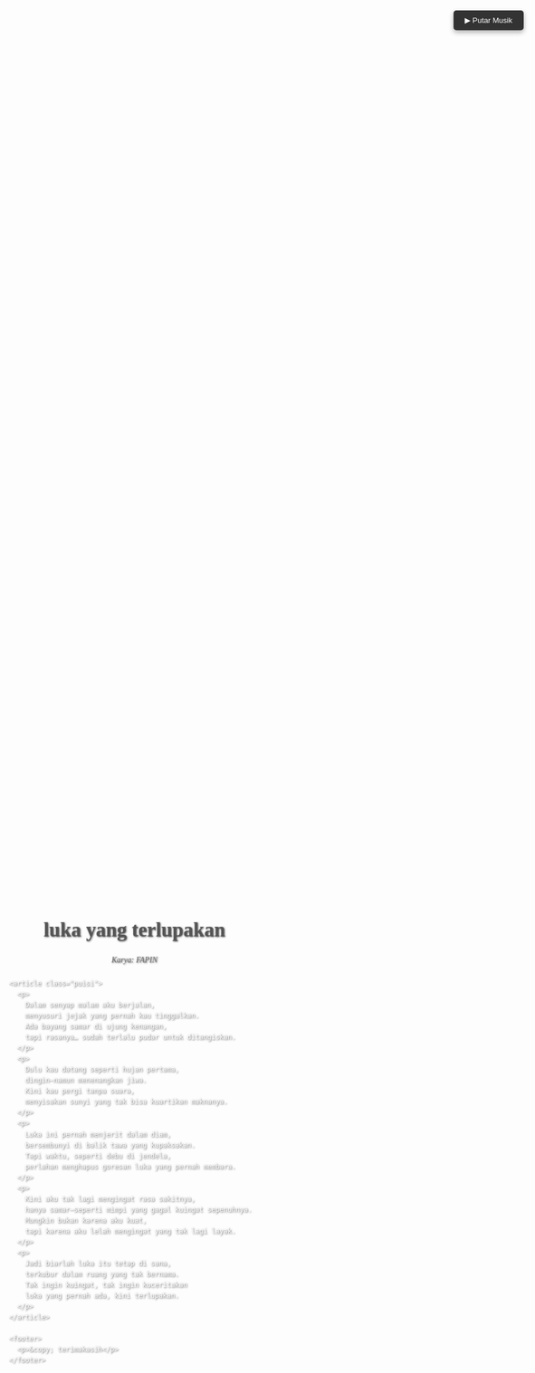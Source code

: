 <!DOCTYPE html>
<html lang="id">
<head>
  <meta charset="UTF-8" />
  <meta name="viewport" content="width=device-width, initial-scale=1.0" />
  <title>Puisi Indah</title>
  <link rel="stylesheet" href="style.css" />
  <link rel="preconnect" href="https://fonts.googleapis.com" />
  <link rel="preconnect" href="https://fonts.gstatic.com" crossorigin />
  <link href="https://fonts.googleapis.com/css2?family=Playfair+Display:ital,wght@0,400..900;1,400..900&display=swap" rel="stylesheet" />
  <style>
    body {
      font-family: 'Playfair Display', serif;
      background-image: url("1.jpg");
      background-size: cover;
      background-repeat: no-repeat;
      color: #fff;
      text-shadow: 1px 1px 3px rgba(0, 0, 0, 0.7);
      line-height: 1.6;
      margin: 0;
      padding: 0;
      display: flex;
      justify-content: center;
      align-items: center;
      min-height: 100vh;
    }

    .container {
      width: 80%;
      max-width: 800px;
      margin: 20px;
      background-color: rgba(255, 255, 255, 0.8);
      color: #333;
      padding: 30px;
      border-radius: 10px;
      box-shadow: 0 0 10px rgba(0, 0, 0, 0.2);
      animation: fadeIn 1s ease-in-out;
    }

    header {
      text-align: center;
      margin-bottom: 20px;
    }

    header h1 {
      font-size: 2.5em;
      color: #555;
      margin-bottom: 5px;
    }

    header .author {
      font-style: italic;
      color: #777;
    }

    article {
      font-size: 1.1em;
      text-align: justify;
      margin-bottom: 30px;
    }

    article p {
      margin-bottom: 10px;
      text-indent: 2em;
    }

    footer {
      text-align: center;
      font-size: 0.9em;
      color: #888;
      padding-top: 20px;
      border-top: 1px solid #eee;
    }

    .puisi p {
      white-space: pre-line;
      margin-bottom: 1.5em;
      text-indent: 2em;
      line-height: 1.7;
    }

    @keyframes fadeIn {
      from {
        opacity: 0;
        transform: translateY(-20px);
      }
      to {
        opacity: 1;
        transform: translateY(0);
      }
    }

    #playBtn {
      position: fixed;
      top: 20px;
      right: 20px;
      padding: 10px 20px;
      background-color: #333;
      color: white;
      border: none;
      border-radius: 5px;
      cursor: pointer;
      font-family: 'Playfair Display', serif;
      box-shadow: 0 4px 8px rgba(0, 0, 0, 0.3);
      transition: background-color 0.3s ease;
      z-index: 999;
    }

    #playBtn:hover {
      background-color: #555;
    }
  </style>
</head>
<body>
  <audio id="musik" loop>
    <source src="Resah Jadi Luka - Daun Jatuh.mp3" type="audio/mpeg" />
  </audio>

  <button id="playBtn">▶ Putar Musik</button>

  <div class="container">
    <header>
      <h1>luka yang terlupakan</h1>
      <p class="author">Karya: FAPIN</p>
    </header>

    <article class="puisi">
      <p>
        Dalam senyap malam aku berjalan,  
        menyusuri jejak yang pernah kau tinggalkan.  
        Ada bayang samar di ujung kenangan,  
        tapi rasanya… sudah terlalu pudar untuk ditangiskan.
      </p>
      <p>
        Dulu kau datang seperti hujan pertama,  
        dingin—namun menenangkan jiwa.  
        Kini kau pergi tanpa suara,  
        menyisakan sunyi yang tak bisa kuartikan maknanya.
      </p>
      <p>
        Luka ini pernah menjerit dalam diam,  
        bersembunyi di balik tawa yang kupaksakan.  
        Tapi waktu, seperti debu di jendela,  
        perlahan menghapus goresan luka yang pernah membara.
      </p>
      <p>
        Kini aku tak lagi mengingat rasa sakitnya,  
        hanya samar—seperti mimpi yang gagal kuingat sepenuhnya.  
        Mungkin bukan karena aku kuat,  
        tapi karena aku lelah mengingat yang tak lagi layak.
      </p>
      <p>
        Jadi biarlah luka itu tetap di sana,  
        terkubur dalam ruang yang tak bernama.  
        Tak ingin kuingat, tak ingin kuceritakan  
        luka yang pernah ada, kini terlupakan.
      </p>
    </article>

    <footer>
      <p>&copy; terimakasih</p>
    </footer>
  </div>

  <script>
    const audio = document.getElementById("musik");
    const btn = document.getElementById("playBtn");

    btn.addEventListener("click", () => {
      if (audio.paused) {
        audio.play();
        btn.textContent = "⏸ Pause Musik";
      } else {
        audio.pause();
        btn.textContent = "▶ Putar Musik";
      }
    });
  </script>
</body>
</html>
